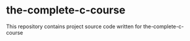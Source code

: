 # the-complete-c-course
This repository contains project source code written for the-complete-c-course
